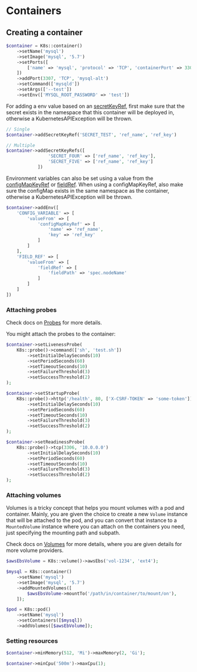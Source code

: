 # Containers

## Creating a container

```php
$container = K8s::container()
    ->setName('mysql')
    ->setImage('mysql', '5.7')
    ->setPorts([
        ['name' => 'mysql', 'protocol' => 'TCP', 'containerPort' => 3306],
    ])
    ->addPort(3307, 'TCP', 'mysql-alt')
    ->setCommand(['mysqld'])
    ->setArgs(['--test'])
    ->setEnv(['MYSQL_ROOT_PASSWORD' => 'test'])
```

For adding a env value based on an [secretKeyRef](https://kubernetes.io/docs/concepts/configuration/secret/#using-secrets-as-environment-variables), first make sure that the secret exists in the namespace that this container will be deployed in, otherwise a KubernetesAPIException will be thrown.

```php
// Single
$container->addSecretKeyRef('SECRET_TEST', 'ref_name', 'ref_key')

// Multiple
$container->addSecretKeyRefs([
                'SECRET_FOUR' => ['ref_name', 'ref_key'],
                'SECRET_FIVE' => ['ref_name', 'ref_key']
            ])
```

Environment variables can also be set using a value from the [configMapKeyRef](https://kubernetes.io/docs/concepts/configuration/configmap/#configmap-object) or [fieldRef](https://kubernetes.io/docs/tasks/inject-data-application/environment-variable-expose-pod-information/#use-pod-fields-as-values-for-environment-variables). When using a configMapKeyRef, also make sure the configMap exists in the same namespace as the container, otherwise a KubernetesAPIException will be thrown.

```php
$container->addEnv([
    'CONFIG_VARIABLE' => [
        'valueFrom' => [
            'configMapKeyRef' => [
                'name' => 'ref_name',
                'key' => 'ref_key'
            ]
        ]
    ],
    'FIELD_REF' => [
        'valueFrom' => [
            'fieldRef' => [
                'fieldPath' => 'spec.nodeName'
            ]
        ]
    ]
])
```

### Attaching probes

Check docs on [Probes](Probes.md) for more details.

You might attach the probes to the container:

```php
$container->setLivenessProbe(
    K8s::probe()->command(['sh', 'test.sh'])
        ->setInitialDelaySeconds(10)
        ->setPeriodSeconds(60)
        ->setTimeoutSeconds(10)
        ->setFailureThreshold(3)
        ->setSuccessThreshold(2)
);

$container->setStartupProbe(
    K8s::probe()->http('/health', 80, ['X-CSRF-TOKEN' => 'some-token'])
        ->setInitialDelaySeconds(10)
        ->setPeriodSeconds(60)
        ->setTimeoutSeconds(10)
        ->setFailureThreshold(3)
        ->setSuccessThreshold(2)
);

$container->setReadinessProbe(
    K8s::probe()->tcp(3306, '10.0.0.0')
        ->setInitialDelaySeconds(10)
        ->setPeriodSeconds(60)
        ->setTimeoutSeconds(10)
        ->setFailureThreshold(3)
        ->setSuccessThreshold(2)
);
```

### Attaching volumes

Volumes is a tricky concept that helps you mount volumes with a pod and container. Mainly, you are given the choice to create a new `Volume` instance that will be attached to the pod, and you can convert that instance to a `MountedVolume` instance where you can attach on the containers you need, just specifying the mounting path and subpath.

Check docs on [Volumes](Volumes.md) for more details, where you are given details for more volume providers.

```php
$awsEbsVolume = K8s::volume()->awsEbs('vol-1234', 'ext4');

$mysql = K8s::container()
    ->setName('mysql')
    ->setImage('mysql', '5.7')
    ->addMountedVolumes([
        $awsEbsVolume->mountTo('/path/in/container/to/mount/on'),
    ]);

$pod = K8s::pod()
    ->setName('mysql')
    ->setContainers([$mysql])
    ->addVolumes([$awsEbVolume]);
```

### Setting resources

```php
$container->minMemory(512, 'Mi')->maxMemory(2, 'Gi');

$container->minCpu('500m')->maxCpu(1);
```
